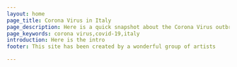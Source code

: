 ```yaml
---
layout: home
page_title: Corona Virus in Italy
page_description: Here is a quick snapshot about the Corona Virus outbreak in Italy
page_keywords: corona virus,covid-19,italy
introduction: Here is the intro
footer: This site has been created by a wonderful group of artists

---
```

